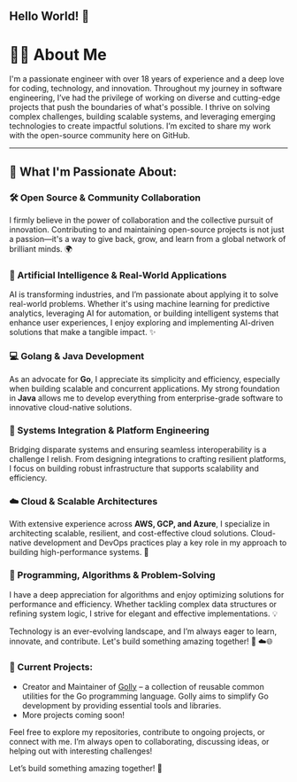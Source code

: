 ## Hello World! 👋

# 👨‍💻 About Me

I'm a passionate engineer with over 18 years of experience and a deep love for coding, technology, and innovation. Throughout my journey in software engineering, I’ve had the privilege of working on diverse and cutting-edge projects that push the boundaries of what's possible. I thrive on solving complex challenges, building scalable systems, and leveraging emerging technologies to create impactful solutions. I’m excited to share my work with the open-source community here on GitHub.

---

## 🚀 What I'm Passionate About:

### 🛠 Open Source & Community Collaboration  
I firmly believe in the power of collaboration and the collective pursuit of innovation. Contributing to and maintaining open-source projects is not just a passion—it's a way to give back, grow, and learn from a global network of brilliant minds. 🌍  

### 🤖 Artificial Intelligence & Real-World Applications  
AI is transforming industries, and I’m passionate about applying it to solve real-world problems. Whether it's using machine learning for predictive analytics, leveraging AI for automation, or building intelligent systems that enhance user experiences, I enjoy exploring and implementing AI-driven solutions that make a tangible impact. ✨  

### 💻 Golang & Java Development  
As an advocate for **Go**, I appreciate its simplicity and efficiency, especially when building scalable and concurrent applications. My strong foundation in **Java** allows me to develop everything from enterprise-grade software to innovative cloud-native solutions.   

### 🔗 Systems Integration & Platform Engineering  
Bridging disparate systems and ensuring seamless interoperability is a challenge I relish. From designing integrations to crafting resilient platforms, I focus on building robust infrastructure that supports scalability and efficiency.  

### ☁️ Cloud & Scalable Architectures  
With extensive experience across **AWS, GCP, and Azure**, I specialize in architecting scalable, resilient, and cost-effective cloud solutions. Cloud-native development and DevOps practices play a key role in my approach to building high-performance systems. 🚀  

### 🧠 Programming, Algorithms & Problem-Solving  
I have a deep appreciation for algorithms and enjoy optimizing solutions for performance and efficiency. Whether tackling complex data structures or refining system logic, I strive for elegant and effective implementations. 💡  

Technology is an ever-evolving landscape, and I’m always eager to learn, innovate, and contribute. Let's build something amazing together! 🚀   ☁️🌐

### 🔭 Current Projects:

- Creator and Maintainer of [Golly](https://github.com/nandlabs/golly) – a collection of reusable common utilities for the Go programming language. Golly aims to simplify Go development by providing essential tools and libraries.
- More projects coming soon!

Feel free to explore my repositories, contribute to ongoing projects, or connect with me. I’m always open to collaborating, discussing ideas, or helping out with interesting challenges!

Let’s build something amazing together! 🚀
